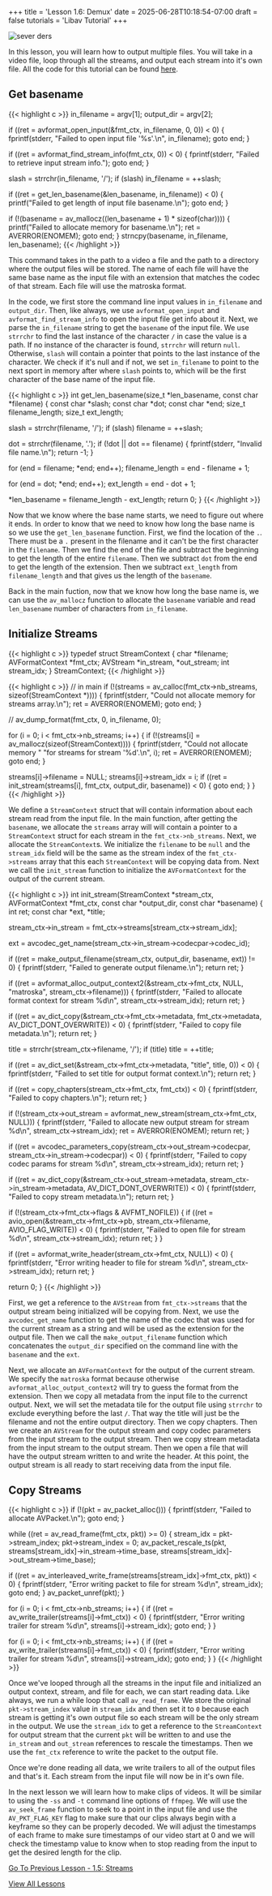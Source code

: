 +++
title = 'Lesson 1.6: Demux'
date = 2025-06-28T10:18:54-07:00
draft = false
tutorials = 'Libav Tutorial'
+++

![sever ders](/images/LibavTutorial/Lesson_1.6/seven_ders.jpg)

In this lesson, you will learn how to output multiple files. You will take in a
video file, loop through all the streams, and output each stream into it's own
file. All the code for this tutorial can be found
[here](https://github.com/danielxhogan/LibavTutorial/tree/main/Lesson%201%3A%20Remux/Lesson%201.6%3A%20Demux).

## Get basename


{{< highlight c >}}
in_filename = argv[1];
output_dir = argv[2];

if ((ret = avformat_open_input(&fmt_ctx, in_filename, 0, 0)) < 0)
{
  fprintf(stderr, "Failed to open input file '%s'.\n",
    in_filename);
  goto end;
}

if ((ret = avformat_find_stream_info(fmt_ctx, 0)) < 0) {
  fprintf(stderr, "Failed to retrieve input stream info.");
  goto end;
}

slash = strrchr(in_filename, '/');
if (slash) in_filename = ++slash;

if ((ret = get_len_basename(&len_basename, in_filename)) < 0) {
  printf("Failed to get length of input file basename.\n");
  goto end;
}

if (!(basename = av_mallocz((len_basename + 1) * sizeof(char)))) {
  printf("Failed to allocate memory for basename.\n");
  ret = AVERROR(ENOMEM);
  goto end;
}
strncpy(basename, in_filename, len_basename);
{{< /highlight >}}

This command takes in the path to a video a file and the path to a directory
where the output files will be stored. The name of each file will have the same
base name as the input file with an extension that matches the codec of that
stream. Each file will use the matroska format.

In the code, we first store the command line input values in `in_filename` and
`output_dir`. Then, like always, we use `avformat_open_input` and
`avformat_find_stream_info` to open the input file get info about it. Next, we
parse the `in_filename` string to get the `basename` of the input file. We use
`strrchr` to find the last instance of the character `/` in case the value is
a path. If no instance of the character is found, `strrchr` will return `null`.
Otherwise, `slash` will contain a pointer that points to the last instance of
the character. We check if it's null and if not, we set `in_filename` to point
to the next sport in memory after where `slash` points to, which will be the
first character of the base name of the input file.

{{< highlight c >}}
int get_len_basename(size_t *len_basename, const char *filename)
{
  const char *slash;
  const char *dot;
  const char *end;
  size_t filename_length;
  size_t ext_length;

  slash = strrchr(filename, '/');
  if (slash) filename = ++slash;

  dot = strrchr(filename, '.');
  if (!dot || dot == filename) {
    fprintf(stderr, "Invalid file name.\n");
    return -1;
  }

  for (end = filename; *end; end++);
  filename_length = end - filename + 1;

  for (end = dot; *end; end++);
  ext_length = end - dot + 1;

  *len_basename = filename_length - ext_length;
  return 0;
}
{{< /highlight >}}

Now that we know where the base name starts, we need to figure out where it
ends. In order to know that we need to know how long the base name is so we
use the `get_len_basename` function. First, we find the location of the `.`.
There must be a `.` present in the filename and it can't be the first
character in the `filename`. Then we find the end of the file and subtract
the beginning to get the length of the entire `filename`. Then we subtract
`dot` from the end to get the length of the extension. Then we subtract
`ext_length` from `filename_length` and that gives us the length of the
`basename`.

Back in the main fuction, now that we know how long the base name is, we can
use the `av_mallocz` function to allocate the `basename` variable and read
`len_basename` number of characters from `in_filename`.

## Initialize Streams

{{< highlight c >}}
typedef struct StreamContext {
  char *filename;
  AVFormatContext *fmt_ctx;
  AVStream *in_stream, *out_stream;
  int stream_idx;
} StreamContext;
{{< /highlight >}}

{{< highlight c >}}
// in main
if (!(streams = av_calloc(fmt_ctx->nb_streams,
sizeof(StreamContext *))))
{
  fprintf(stderr,
    "Could not allocate memory for streams array.\n");
  ret = AVERROR(ENOMEM);
  goto end;
}

// av_dump_format(fmt_ctx, 0, in_filename, 0);

for (i = 0; i < fmt_ctx->nb_streams; i++)
{
  if (!(streams[i] = av_mallocz(sizeof(StreamContext)))) {
    fprintf(stderr, "Could not allocate memory "
      "for streams for stream '%d'.\n", i);
    ret = AVERROR(ENOMEM);
    goto end;
  }

  streams[i]->filename = NULL;
  streams[i]->stream_idx = i;
  if ((ret =
    init_stream(streams[i], fmt_ctx, output_dir, basename)) < 0)
  {
    goto end;
  }
}
{{< /highlight >}}

We define a `StreamContext` struct that will contain information about each
stream read from the input file. In the main function, after getting the
`basename`, we allocate the `streams` array will will contain a pointer to a
`StreamContext` struct for each stream in the `fmt_ctx->nb_streams`. Next, we
allocate the `StreamContext`s. We initialize the `filename` to be `null` and
the `stream_idx` field will be the same as the stream index of the
`fmt_ctx->streams` array that this each `StreamContext` will be copying data
from. Next we call the `init_stream` function to initialize the
`AVFormatContext` for the output of the current stream.

{{< highlight c >}}
int init_stream(StreamContext *stream_ctx,
AVFormatContext *fmt_ctx, const char *output_dir,
const char *basename)
{
  int ret;
  const char *ext, *title;

  stream_ctx->in_stream =
    fmt_ctx->streams[stream_ctx->stream_idx];

  ext =
    avcodec_get_name(stream_ctx->in_stream->codecpar->codec_id);

  if ((ret = make_output_filename(stream_ctx, output_dir,
    basename, ext)) != 0)
  {
    fprintf(stderr, "Failed to generate output filename.\n");
    return ret;
  }

  if ((ret = avformat_alloc_output_context2(&stream_ctx->fmt_ctx,
  NULL, "matroska", stream_ctx->filename)))
  {
    fprintf(stderr,
      "Failed to allocate format context for stream %d\n",
      stream_ctx->stream_idx);
    return ret;
  }

  if ((ret = av_dict_copy(&stream_ctx->fmt_ctx->metadata,
    fmt_ctx->metadata, AV_DICT_DONT_OVERWRITE)) < 0)
  {
    fprintf(stderr, "Failed to copy file metadata.\n");
    return ret;
  }

  title = strrchr(stream_ctx->filename, '/');
  if (title) title = ++title;

  if ((ret = av_dict_set(&stream_ctx->fmt_ctx->metadata,
    "title", title, 0)) < 0)
  {
    fprintf(stderr,
    "Failed to set title for output format context.\n");
    return ret;
  }

  if ((ret = copy_chapters(stream_ctx->fmt_ctx, fmt_ctx)) < 0) {
    fprintf(stderr, "Failed to copy chapters.\n");
    return ret;
  }

  if (!(stream_ctx->out_stream =
    avformat_new_stream(stream_ctx->fmt_ctx, NULL)))
  {
    fprintf(stderr,
      "Failed to allocate new output stream for stream %d\n",
      stream_ctx->stream_idx);
    ret = AVERROR(ENOMEM);
    return ret;
  }

  if ((ret =
    avcodec_parameters_copy(stream_ctx->out_stream->codecpar,
      stream_ctx->in_stream->codecpar)) < 0)
  {
    fprintf(stderr, "Failed to copy codec params for stream %d\n",
      stream_ctx->stream_idx);
    return ret;
  }

  if ((ret = av_dict_copy(&stream_ctx->out_stream->metadata,
    stream_ctx->in_stream->metadata, AV_DICT_DONT_OVERWRITE)) < 0)
  {
    fprintf(stderr, "Failed to copy stream metadata.\n");
    return ret;
  }

  if (!(stream_ctx->fmt_ctx->flags & AVFMT_NOFILE)) {
    if ((ret = avio_open(&stream_ctx->fmt_ctx->pb,
      stream_ctx->filename, AVIO_FLAG_WRITE)) < 0)
    {
      fprintf(stderr, "Failed to open file for stream %d\n",
        stream_ctx->stream_idx);
      return ret;
    }
  }

  if ((ret =
    avformat_write_header(stream_ctx->fmt_ctx, NULL)) < 0)
  {
    fprintf(stderr,
      "Error writing header to file for stream %d\n",
      stream_ctx->stream_idx);
    return ret;
  }

  return 0;
}
{{< /highlight >}}

First, we get a reference to the `AVStream` from `fmt_ctx->streams` that the
output stream being initialized will be copying from. Next, we use the
`avcodec_get_name` function to get the name of the codec that was used for the
current stream as a string and will be used as the extension for the output
file. Then we call the `make_output_filename` function which concatenates the
`output_dir` specified on the command line with the `basename` and the `ext`.

Next, we allocate an `AVFormatContext` for the output of the current stream. We
specify the `matroska` format because otherwise `avformat_alloc_output_context2`
will try to guess the format from the extension. Then we copy all metadata from
the input file to the currenct output. Next, we will set the metadata tile for
the output file using `strrchr` to exclude everything before the last `/`. That
way the title will just be the filename and not the entire output directory. Then
we copy chapters. Then we create an `AVStream` for the output stream and copy
codec parameters from the input stream to the output stream. Then we copy stream
metadata from the input stream to the output stream. Then we open a file that
will have the output stream written to and write the header. At this point, the
output stream is all ready to start receiving data from the input file.

## Copy Streams

{{< highlight c >}}
if (!(pkt = av_packet_alloc())) {
  fprintf(stderr, "Failed to allocate AVPacket.\n");
  goto end;
}

while ((ret = av_read_frame(fmt_ctx, pkt)) >= 0)
{
  stream_idx = pkt->stream_index;
  pkt->stream_index = 0;
  av_packet_rescale_ts(pkt,
    streams[stream_idx]->in_stream->time_base,
    streams[stream_idx]->out_stream->time_base);

  if ((ret =
    av_interleaved_write_frame(streams[stream_idx]->fmt_ctx,
    pkt)) < 0)
  {
    fprintf(stderr,
      "Error writing packet to file for stream %d\n",
      stream_idx);
    goto end;
  }
  av_packet_unref(pkt);
}

for (i = 0; i < fmt_ctx->nb_streams; i++)
{
  if ((ret = av_write_trailer(streams[i]->fmt_ctx)) < 0) {
    fprintf(stderr, "Error writing trailer for stream %d\n",
      streams[i]->stream_idx);
    goto end;
  }
}

for (i = 0; i < fmt_ctx->nb_streams; i++)
{
  if ((ret = av_write_trailer(streams[i]->fmt_ctx)) < 0) {
    fprintf(stderr, "Error writing trailer for stream %d\n",
      streams[i]->stream_idx);
    goto end;
  }
}
{{< /highlight >}}

Once we've looped through all the streams in the input file and initialized an
output context, stream, and file for each, we can start reading data. Like
always, we run a while loop that call `av_read_frame`. We store the original
`pkt->stream_index` value in `stream_idx` and then set it to `0` because each
stream is getting it's own output file so each stream will be the only stream
in the output. We use the `stream_idx` to get a reference to the `StreamContext`
for output stream that the current `pkt` will be written to and use the
`in_stream` and `out_stream` references to rescale the timestamps. Then we use
the `fmt_ctx` reference to write the packet to the output file.

Once we're done reading all data, we write trailers to all of the output files
and that's it. Each stream from the input file will now be in it's own file.

In the next lesson we will learn how to make clips of videos. It will be similar
to using the `-ss` and `-t` command line options of `ffmpeg`. We will use the
`av_seek_frame` function to seek to a point in the input file and use the
`AV_PKT_FLAG_KEY` flag to make sure that our clips always begin with a keyframe
so they can be properly decoded. We will adjust the timestamps of each frame
to make sure timestamps of our video start at 0 and we will check the timestamp
value to know when to stop reading from the input to get the desired length
for the clip.

[Go To Previous Lesson - 1.5: Streams](/posts/libav-tutorial/lesson-1.5-streams/)

[View All Lessons](/tutorials/libav-tutorial/)